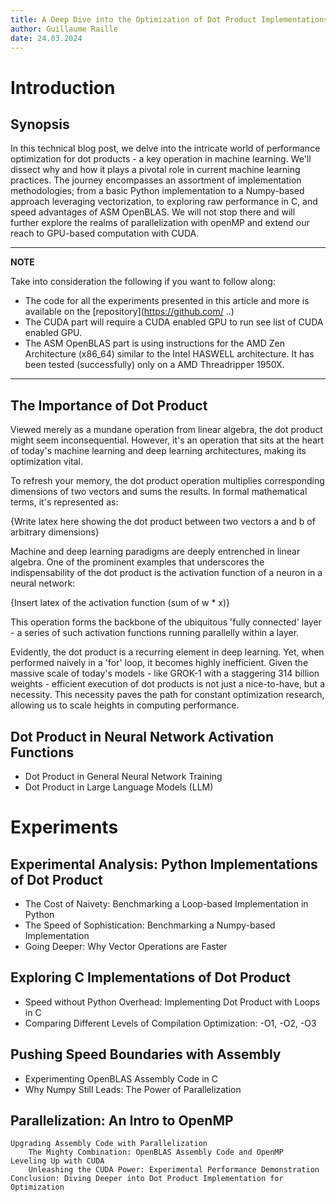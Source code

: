 ```yaml
---
title: A Deep Dive into the Optimization of Dot Product Implementations
author: Guillaume Raille
date: 24.03.2024
---
```


# Introduction

## Synopsis

In this technical blog post, we delve into the intricate world of performance
optimization for dot products - a key operation in machine learning. We'll dissect why
and how it plays a pivotal role in current machine learning practices. The journey
encompasses an assortment of implementation methodologies; from a basic Python
implementation to a Numpy-based approach leveraging vectorization, to exploring raw
performance in C, and speed advantages of ASM OpenBLAS. We will not stop there and will
further explore the realms of parallelization with openMP and extend our reach to
GPU-based computation with CUDA.

---
**NOTE**

Take into consideration the following if you want to follow along:

* The code for all the experiments presented in this article and more is available on
the [repository](https://github.com/ ..)
* The CUDA part will require a CUDA enabled GPU to run see list of CUDA enabled GPU.
* The ASM OpenBLAS part is using instructions for the AMD Zen Architecture (x86_64)
similar to the Intel HASWELL architecture. It has been tested (successfully) only on a 
AMD Threadripper 1950X.

---

## The Importance of Dot Product

Viewed merely as a mundane operation from linear algebra, the dot product might seem
inconsequential. However, it's an operation that sits at the heart of today's machine
learning and deep learning architectures, making its optimization vital.

To refresh your memory, the dot product operation multiplies corresponding dimensions of
two vectors and sums the results. In formal mathematical terms, it's represented as:

{Write latex here showing the dot product between two vectors a and b of arbitrary dimensions}

Machine and deep learning paradigms are deeply entrenched in linear algebra. One of the
prominent examples that underscores the indispensability of the dot product is the
activation function of a neuron in a neural network:

{Insert latex of the activation function (sum of w * x)}

This operation forms the backbone of the ubiquitous 'fully connected' layer - a series
of such activation functions running parallelly within a layer.

Evidently, the dot product is a recurring element in deep learning. Yet, when performed
naively in a 'for' loop, it becomes highly inefficient. Given the massive scale of
today's models - like GROK-1 with a staggering 314 billion weights - efficient execution
of dot products is not just a nice-to-have, but a necessity. This necessity paves the
path for constant optimization research, allowing us to scale heights in computing
performance. 

## Dot Product in Neural Network Activation Functions

* Dot Product in General Neural Network Training
* Dot Product in Large Language Models (LLM)

# Experiments

## Experimental Analysis: Python Implementations of Dot Product

* The Cost of Naivety: Benchmarking a Loop-based Implementation in Python
* The Speed of Sophistication: Benchmarking a Numpy-based Implementation
* Going Deeper: Why Vector Operations are Faster

## Exploring C Implementations of Dot Product

* Speed without Python Overhead: Implementing Dot Product with Loops in C
* Comparing Different Levels of Compilation Optimization: -O1, -O2, -O3

## Pushing Speed Boundaries with Assembly

* Experimenting OpenBLAS Assembly Code in C
* Why Numpy Still Leads: The Power of Parallelization

## Parallelization: An Intro to OpenMP
    Upgrading Assembly Code with Parallelization
        The Mighty Combination: OpenBLAS Assembly Code and OpenMP
    Leveling Up with CUDA
        Unleashing the CUDA Power: Experimental Performance Demonstration
    Conclusion: Diving Deeper into Dot Product Implementation for Optimization
